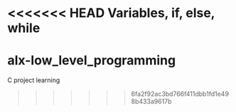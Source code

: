 <<<<<<< HEAD
Variables, if, else, while
=======
# alx-low_level_programming
C project learning
>>>>>>> 6fa2f92ac3bd766f411dbb1fd1e498b433a9617b
